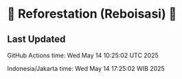 
# 🌳 Reforestation (Reboisasi) 🌲

## Last Updated

GitHub Actions time: Wed May 14 10:25:02 UTC 2025

Indonesia/Jakarta time: Wed May 14 17:25:02 WIB 2025

